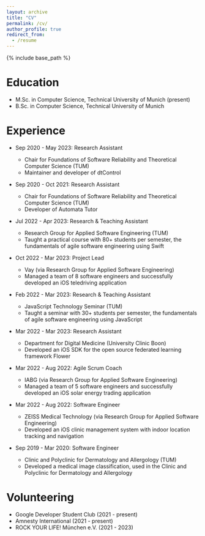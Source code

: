 ```yaml
---
layout: archive
title: "CV"
permalink: /cv/
author_profile: true
redirect_from:
  - /resume
---
```


{% include base_path %}

Education
======
* M.Sc. in Computer Science, Technical University of Munich (present)
* B.Sc. in Computer Science, Technical University of Munich

Experience
======
* Sep 2020 - May 2023: Research Assistant
  * Chair for Foundations of Software Reliability and Theoretical Computer Science (TUM)
  * Maintainer and developer of dtControl

* Sep 2020 - Oct 2021: Research Assistant
  * Chair for Foundations of Software Reliability and Theoretical Computer Science (TUM)
  * Developer of Automata Tutor

* Jul 2022 - Apr 2023: Research & Teaching Assistant
  * Research Group for Applied Software Engineering (TUM)
  * Taught a practical course with 80+ students per semester, the fundamentals of agile software engineering using Swift

* Oct 2022 - Mar 2023: Project Lead
  * Vay (via Research Group for Applied Software Engineering)
  * Managed a team of 8 software engineers and successfully developed an iOS teledriving application

* Feb 2022 - Mar 2023: Research & Teaching Assistant
  * JavaScript Technology Seminar (TUM)
  * Taught a seminar with 30+ students per semester, the fundamentals of agile software engineering using JavaScript

* Mar 2022 - Mar 2023: Research Assistant
  * Department for Digital Medicine (University Clinic Boon)
  * Developed an iOS SDK for the open source federated learning framework Flower

* Mar 2022 - Aug 2022: Agile Scrum Coach
  * IABG (via Research Group for Applied Software Engineering)
  * Managed a team of 5 software engineers and successfully developed an iOS solar energy trading application

* Mar 2022 - Aug 2022: Software Engineer
  * ZEISS Medical Technology (via Research Group for Applied Software Engineering)
  * Developed an iOS clinic management system with indoor location tracking and navigation

* Sep 2019 - Mar 2020: Software Engineer
  * Clinic and Polyclinic for Dermatology and Allergology (TUM)
  * Developed a medical image classification, used in the Clinic and Polyclinic for Dermatology and Allergology

  
Volunteering
======
* Google Developer Student Club (2021 - present)
* Amnesty International (2021 - present)
* ROCK YOUR LIFE! München e.V. (2021 - 2023)

